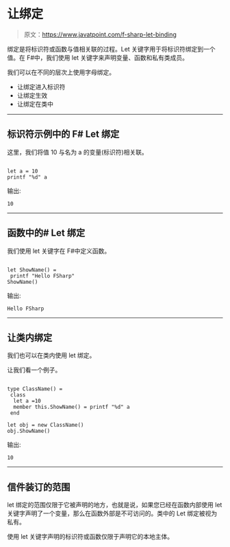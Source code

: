 # 让绑定

> 原文：<https://www.javatpoint.com/f-sharp-let-binding>

绑定是将标识符或函数与值相关联的过程。Let 关键字用于将标识符绑定到一个值。在 F#中，我们使用 let 关键字来声明变量、函数和私有类成员。

我们可以在不同的层次上使用字母绑定。

*   让绑定进入标识符
*   让绑定生效
*   让绑定在类中

* * *

## 标识符示例中的 F# Let 绑定

这里，我们将值 10 与名为 a 的变量(标识符)相关联。

```

let a = 10
printf "%d" a

```

输出:

```
10

```

* * *

## 函数中的# Let 绑定

我们使用 let 关键字在 F#中定义函数。

```

let ShowName() = 
 printf "Hello FSharp"
ShowName()

```

输出:

```
Hello FSharp

```

* * *

## 让类内绑定

我们也可以在类内使用 let 绑定。

让我们看一个例子。

```

type ClassName() = 
 class
  let a =10
  member this.ShowName() = printf "%d" a
 end

let obj = new ClassName()
obj.ShowName()

```

输出:

```
10

```

* * *

## 信件装订的范围

let 绑定的范围仅限于它被声明的地方，也就是说，如果您已经在函数内部使用 let 关键字声明了一个变量，那么在函数外部是不可访问的。类中的 Let 绑定被视为私有。

使用 let 关键字声明的标识符或函数仅限于声明它的本地主体。